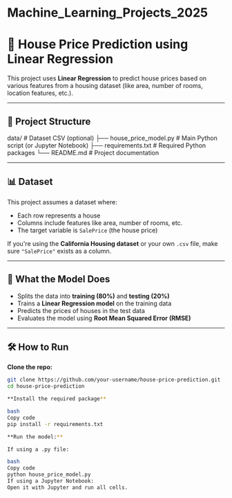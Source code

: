 # Machine_Learning_Projects_2025
# 🏡 House Price Prediction using Linear Regression

This project uses **Linear Regression** to predict house prices based on various features from a housing dataset (like area, number of rooms, location features, etc.).

---

## 📁 Project Structure
 data/ # Dataset CSV (optional)
├── house_price_model.py # Main Python script (or Jupyter Notebook)
├── requirements.txt # Required Python packages
└── README.md # Project documentation


---

## 📊 Dataset

This project assumes a dataset where:
- Each row represents a house
- Columns include features like area, number of rooms, etc.
- The target variable is `SalePrice` (the house price)

If you're using the **California Housing dataset** or your own `.csv` file, make sure `"SalePrice"` exists as a column.

---

## 🧠 What the Model Does

- Splits the data into **training (80%)** and **testing (20%)**
- Trains a **Linear Regression model** on the training data
- Predicts the prices of houses in the test data
- Evaluates the model using **Root Mean Squared Error (RMSE)**

---

## 🛠️ How to Run
**Clone the repo:**

   ```bash
   git clone https://github.com/your-username/house-price-prediction.git
   cd house-price-prediction

**Install the required package**

bash
Copy code
pip install -r requirements.txt

**Run the model:**

If using a .py file:

bash
Copy code
python house_price_model.py
If using a Jupyter Notebook:
Open it with Jupyter and run all cells.
